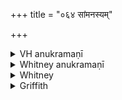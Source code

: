 +++
title = "०६४ सांमनस्यम्"

+++

<details><summary>VH anukramaṇī</summary>

सांमनस्यम्।  
१-३ अथर्वा। सांमनस्यम्, १ विश्वे देवाः। अनुष्टुप्, (२ त्रिष्टुप्)।
</details>

<details><summary>Whitney anukramaṇī</summary>

[Atharvan.—sāmmanasyam. vāiśvadevam. ānuṣṭubham: [2. triṣṭubh].]
</details>



<details><summary>Whitney</summary>

### Comment
The first two verses are found in Pāipp. xix. The whole hymn is RV. x. 191. 2, 3, 4, and is also read in TB. ii. 4. 44-5, and (with the order of the verses inverted) in MS. ii. 2. 6. In neither of these texts does the first verse of the RV. hymn (our 63. 4) stand in connection with the other verses; and as the situation of the RV. hymn is one that calls for three verses only, it is pretty evident that the first verse (which also has nothing to do with the others in point of sense) is a later addition, and has also, by an extremely curious process, not paralleled elsewhere in our text, been added at the end of our 63, in order to stand in its RV. relation to the other verses. See Oldenberg, Die Hymnen des RV., i. 244. The hymn is used by Kāuś. (12. 5) in a rite for harmony, with iii. 30, v. 1, etc.


### Translations
Translated: by the RV. translators; and, as an AV. hymn, by Ludwig, p. 372; Grill, 31, 164; Griffith, i. 280; Bloomfield, 136, 492.
</details>

<details><summary>Griffith</summary>

To promote unanimity in an assembly
</details>
